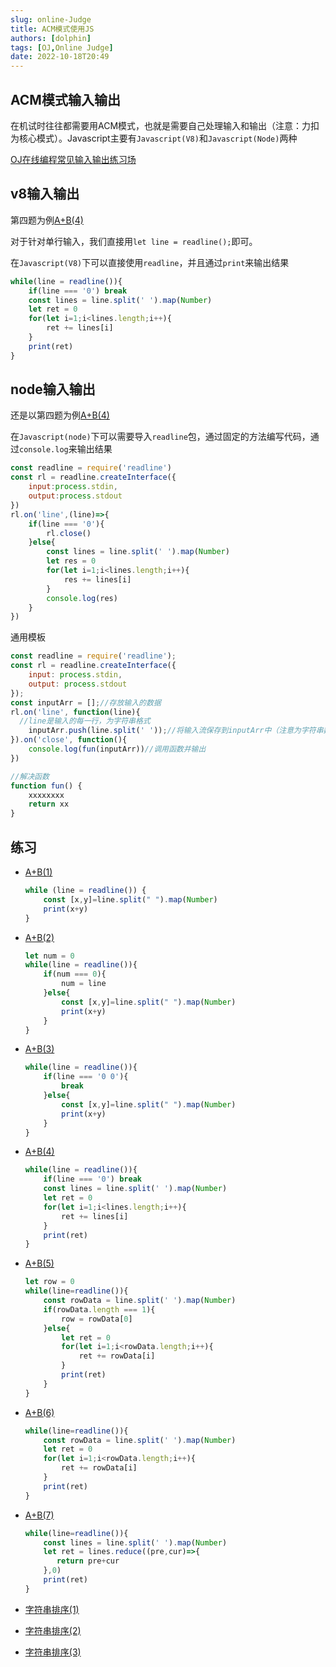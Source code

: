 ```yaml
---
slug: online-Judge
title: ACM模式使用JS
authors: [dolphin]
tags: [OJ,Online Judge]
date: 2022-10-18T20:49
---
```


## ACM模式输入输出

在机试时往往都需要用ACM模式，也就是需要自己处理输入和输出（注意：力扣为核心模式）。Javascript主要有`Javascript(V8)`和`Javascript(Node)`两种

[OJ在线编程常见输入输出练习场](https://ac.nowcoder.com/acm/contest/5657)

## v8输入输出

第四题为例[A+B(4)](https://ac.nowcoder.com/acm/contest/5657/D)

对于针对单行输入，我们直接用`let line = readline();`即可。

在`Javascript(V8)`下可以直接使用`readline`，并且通过`print`来输出结果

```js
while(line = readline()){
    if(line === '0') break
    const lines = line.split(' ').map(Number)
    let ret = 0
    for(let i=1;i<lines.length;i++){
        ret += lines[i]
    }
    print(ret)
}
```

## node输入输出

还是以第四题为例[A+B(4)](https://ac.nowcoder.com/acm/contest/5657/D)

在`Javascript(node)`下可以需要导入`readline`包，通过固定的方法编写代码，通过`console.log`来输出结果

```js
const readline = require('readline')
const rl = readline.createInterface({
    input:process.stdin,
    output:process.stdout
})
rl.on('line',(line)=>{
    if(line === '0'){
        rl.close()
    }else{
        const lines = line.split(' ').map(Number)
        let res = 0
        for(let i=1;i<lines.length;i++){
            res += lines[i]
        }
        console.log(res)
    }
})
```

通用模板

```js
const readline = require('readline');
const rl = readline.createInterface({
    input: process.stdin,
    output: process.stdout
});
const inputArr = [];//存放输入的数据
rl.on('line', function(line){
  //line是输入的每一行，为字符串格式
    inputArr.push(line.split(' '));//将输入流保存到inputArr中（注意为字符串数组）
}).on('close', function(){
    console.log(fun(inputArr))//调用函数并输出
})

//解决函数
function fun() {
	xxxxxxxx
	return xx
}
```

## 练习

- [ A+B(1)](https://ac.nowcoder.com/acm/contest/5657/A)

  ```js
  while (line = readline()) {
      const [x,y]=line.split(" ").map(Number)
      print(x+y)
  }
  ```

- [A+B(2)](https://ac.nowcoder.com/acm/contest/5657/B)

  ```js
  let num = 0
  while(line = readline()){
      if(num === 0){
          num = line
      }else{
          const [x,y]=line.split(" ").map(Number)
          print(x+y)
      }
  }
  ```

- [A+B(3)](https://ac.nowcoder.com/acm/contest/5657/C)

  ```js
  while(line = readline()){
      if(line === '0 0'){
          break
      }else{
          const [x,y]=line.split(" ").map(Number)
          print(x+y)
      }
  }
  ```

- [A+B(4)](https://ac.nowcoder.com/acm/contest/5657/D)

  ```js
  while(line = readline()){
      if(line === '0') break
      const lines = line.split(' ').map(Number)
      let ret = 0
      for(let i=1;i<lines.length;i++){
          ret += lines[i]
      }
      print(ret)
  }
  ```

- [A+B(5)](https://ac.nowcoder.com/acm/contest/5657/E)

  ```js
  let row = 0
  while(line=readline()){
      const rowData = line.split(' ').map(Number)
      if(rowData.length === 1){
          row = rowData[0]
      }else{
          let ret = 0
          for(let i=1;i<rowData.length;i++){
              ret += rowData[i]
          }
          print(ret)
      }
  }
  ```

- [A+B(6)](https://ac.nowcoder.com/acm/contest/5657/F)

  ```js
  while(line=readline()){
      const rowData = line.split(' ').map(Number)
      let ret = 0
      for(let i=1;i<rowData.length;i++){
          ret += rowData[i]
      }
      print(ret)
  }
  ```

- [A+B(7)](https://ac.nowcoder.com/acm/contest/5657/G)

  ```js
  while(line=readline()){
      const lines = line.split(' ').map(Number)
      let ret = lines.reduce((pre,cur)=>{
         return pre+cur
      },0)
      print(ret)
  }
  ```

- [字符串排序(1)](https://ac.nowcoder.com/acm/contest/5657/H)

- [字符串排序(2)](https://ac.nowcoder.com/acm/contest/5657/I)

- [字符串排序(3)](https://ac.nowcoder.com/acm/contest/5657/J)